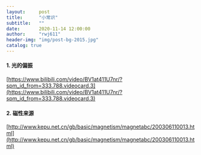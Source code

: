 ```yaml
---
layout:     post
title:      "小常识"
subtitle:   ""
date:       2020-11-14 12:00:00
author:     "rwj611"
header-img: "img/post-bg-2015.jpg"
catalog: true
---
```

<head>
    <script src="https://cdn.mathjax.org/mathjax/latest/MathJax.js?config=TeX-AMS-MML_HTMLorMML" type="text/javascript"></script>
    <script type="text/x-mathjax-config">
        MathJax.Hub.Config({
            tex2jax: {
            skipTags: ['script', 'noscript', 'style', 'textarea', 'pre'],
            inlineMath: [['$','$']]
            }
        });
    </script>
</head>

#### 1. 光的偏振
[https://www.bilibili.com/video/BV1at411U7nr/?spm_id_from=333.788.videocard.3](https://www.bilibili.com/video/BV1at411U7nr/?spm_id_from=333.788.videocard.3)

#### 2. 磁性来源
[http://www.kepu.net.cn/gb/basic/magnetism/magnetabc/200306110013.html](http://www.kepu.net.cn/gb/basic/magnetism/magnetabc/200306110013.html)

